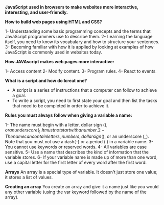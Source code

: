 **JavaScript used in browsers to make websites more interactive,
interesting, and user-friendly.**

**How to build web pages using HTML
and CSS?**

1- Understanding some basic programming concepts and
the terms that JavaScript programmers use to describe them.
2- Learning the language itself, you need to know its vocabulary
and how to structure your sentences.
3- Becoming familiar with how it is applied by looking at
examples of how JavaScript is commonly used in websites today.

**How JAVAscript makes web pages more interactive:**

1- Access content
2- Modify content.
3- Program rules.
4- React to events.

**What is a script and how do Icreat one?**

* A script is a series of instructions that a computer can follow
 to achieve a goal.
* To write a script, you need to first state your goal and then list the
tasks that need to be completed in order to achieve it.


**Rules you must always follow when giving a variable a name:**

1- The name must begin with a letter, dollar sign ($),or an
underscore (_). It must not start with a number.
2- The name can contain letters,numbers, dollar sign ($), or an
underscore (_). Note that you must not use a dash(-) or a
period (.) in a variable name.
3- You cannot use keywords or reserved words.
4- All variables are case sensitive.
5- Use a name that describes the kind of information that the
variable stores.
6- If your variable name is made up of more than one word, use a
capital letter for the first letter of every word after the first word.

**Arrays**
An array is a special type of variable. It doesn't just store one value; 
it stores a list of values.

**Creating an array**
You create an array and give it a name just like you would any
other variable (using the var keyword followed by the name of
the array).

